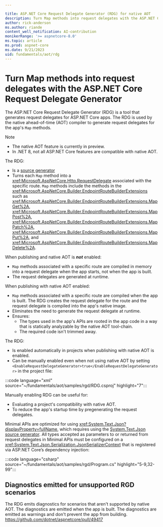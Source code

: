 ```yaml
---

title: ASP.NET Core Request Delegate Generator (RDG) for native AOT
description: Turn Map methods into request delegates with the ASP.NET Core Request Delegate Generator (RDG) for native AOT.
author: rick-anderson
ms.author: riande
content_well_notification: AI-contribution
monikerRange: '>= aspnetcore-8.0'
ms.topic: article
ms.prod: aspnet-core
ms.date: 9/21/2023
uid: fundamentals/aot/rdg
---
```

# Turn Map methods into request delegates with the ASP.NET Core Request Delegate Generator

The ASP.NET Core Request Delegate Generator (RDG) is a tool that generates request delegates for ASP.NET Core apps. The RDG is used by the native ahead-of-time (AOT) compiler to generate request delegates for the app's `Map` methods.

> [!NOTE]
> * The native AOT feature is currently in preview.
> * In .NET 8, not all ASP.NET Core features are compatible with native AOT.

The RDG:

* Is a [source generator](/dotnet/csharp/roslyn-sdk/source-generators-overview)
* Turns each `Map` method into a <xref:Microsoft.AspNetCore.Http.RequestDelegate> associated with the specific route. `Map` methods include the methods in the <xref:Microsoft.AspNetCore.Builder.EndpointRouteBuilderExtensions> such as <xref:Microsoft.AspNetCore.Builder.EndpointRouteBuilderExtensions.MapGet%2A>, <xref:Microsoft.AspNetCore.Builder.EndpointRouteBuilderExtensions.MapPost%2A>, <xref:Microsoft.AspNetCore.Builder.EndpointRouteBuilderExtensions.MapPatch%2A>, <xref:Microsoft.AspNetCore.Builder.EndpointRouteBuilderExtensions.MapPut%2A>, and <xref:Microsoft.AspNetCore.Builder.EndpointRouteBuilderExtensions.MapDelete%2A>.

When publishing and native AOT is ***not*** enabled:

* `Map` methods associated with a specific route are compiled in memory into a request delegate when the app starts, not when the app is built.
* The request delegates are generated at runtime.

When publishing with native AOT enabled:

* `Map` methods associated with a specific route are compiled when the app is built. The RDG creates the request delegate for the route and the request delegate is compiled into the app's native image.
* Eliminates the need to generate the request delegate at runtime.
* Ensures:
  * The types used in the app's APIs are rooted in the app code in a way that is statically analyzable by the native AOT tool-chain.
  * The required code isn't trimmed away.

The RDG:

* Is enabled automatically in projects when publishing with native AOT is enabled.
* Can be manually enabled even when not using native AOT by setting `<EnableRequestDelegateGenerator>true</EnableRequestDelegateGenerator>` in the project file:

:::code language="xml" source="~/fundamentals/aot/samples/rgd/RDG.csproj" highlight="7":::

Manually enabling RDG can be useful for:

* Evaluating a project's compatibility with native AOT.
* To reduce the app's startup time by pregenerating the request delegates.

Minimal APIs are optimized for using <xref:System.Text.Json?displayProperty=fullName>, which requires using the [System.Text.Json source generator](/dotnet/standard/serialization/system-text-json/source-generation). All types accepted as parameters to or returned from request delegates in Minimal APIs must be configured on a <xref:System.Text.Json.Serialization.JsonSerializerContext> that is registered via ASP.NET Core’s dependency injection:

:::code language="csharp" source="~/fundamentals/aot/samples/rgd/Program.cs" highlight="5-9,32-99":::

## Diagnostics emitted for unsupported RGD scenarios

The RDG emits diagnostics for scenarios that aren't supported by native AOT. The diagnostics are emitted when the app is built. The diagnostics are emitted as warnings and don't prevent the app from building. <!-- tempory stub --> https://github.com/dotnet/aspnetcore/pull/49417
